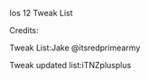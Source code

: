 Ios 12 Tweak List 

Credits:

Tweak List:Jake @itsredprimearmy




Tweak updated list:iTNZplusplus













